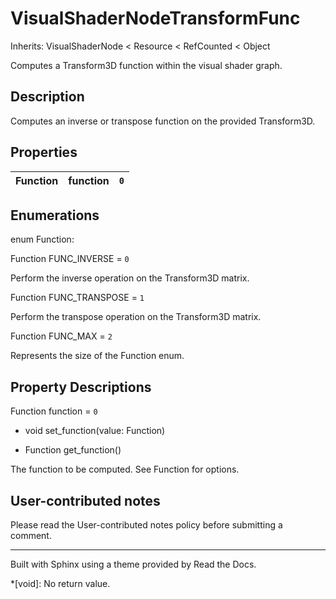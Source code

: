 # VisualShaderNodeTransformFunc

Inherits: VisualShaderNode < Resource < RefCounted < Object

Computes a Transform3D function within the visual shader graph.

## Description

Computes an inverse or transpose function on the provided Transform3D.

## Properties

Function | function | `0`  
---|---|---  
  
## Enumerations

enum Function:

Function FUNC_INVERSE = `0`

Perform the inverse operation on the Transform3D matrix.

Function FUNC_TRANSPOSE = `1`

Perform the transpose operation on the Transform3D matrix.

Function FUNC_MAX = `2`

Represents the size of the Function enum.

## Property Descriptions

Function function = `0`

  * void set_function(value: Function)

  * Function get_function()

The function to be computed. See Function for options.

## User-contributed notes

Please read the User-contributed notes policy before submitting a comment.

* * *

Built with Sphinx using a theme provided by Read the Docs.

  *[void]: No return value.

